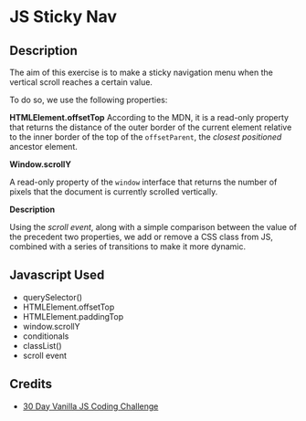 # JS Sticky Nav

## Description

The aim of this exercise is to make a sticky navigation menu when the vertical scroll reaches a certain value. 

To do so, we use the following properties:

**HTMLElement.offsetTop**
According to the MDN, it is a read-only property that returns the distance of the outer border of the current element relative to the inner border of the top of the `offsetParent`, the *closest positioned* ancestor element. 

**Window.scrollY**

A read-only property of the `window` interface that returns the number of pixels that the document is currently scrolled vertically. 

**Description**

Using the *scroll event*, along with a simple comparison between the value of the precedent two properties, we add or remove a CSS class from JS, combined with a series of transitions to make it more dynamic. 

## Javascript Used

* querySelector()
* HTMLElement.offsetTop
* HTMLElement.paddingTop
* window.scrollY
* conditionals
* classList()
* scroll event

## Credits

* [30 Day Vanilla JS Coding Challenge](https://javascript30.com/)

